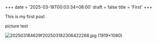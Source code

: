 +++
date = '2025-03-18T00:03:34+08:00'
draft = false
title = 'First'
+++

This is my first post .

picture test

![202503184629f202503182306422288.jpg (1919×1080)](https://kycloud3.koyoo.cn/202503184629f202503182306422288.jpg)

